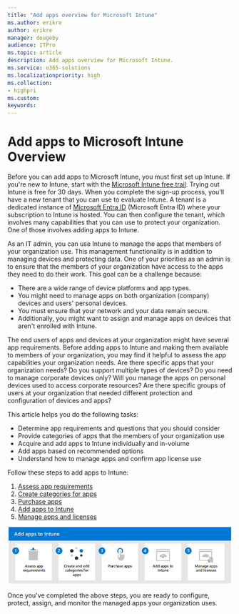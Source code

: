 ```yaml
---
title: "Add apps overview for Microsoft Intune"
ms.author: erikre
author: erikre
manager: dougeby
audience: ITPro
ms.topic: article
description: Add apps overview for Microsoft Intune.
ms.service: o365-solutions
ms.localizationpriority: high
ms.collection:
- highpri
ms.custom:
keywords:
---
```


# Add apps to Microsoft Intune Overview

Before you can add apps to Microsoft Intune, you must first set up Intune. If you're new to Intune, start with the [Microsoft Intune free trail](/mem/intune/fundamentals/free-trial-sign-up). Trying out Intune is free for 30 days. When you complete the sign-up process, you'll have a new tenant that you can use to evaluate Intune. A tenant is a dedicated instance of [Microsoft Entra ID](/azure/active-directory/fundamentals/active-directory-whatis) (Microsoft Entra ID) where your subscription to Intune is hosted. You can then configure the tenant, which involves many capabilities that you can use to protect your organization. One of those involves adding apps to Intune.

As an IT admin, you can use Intune to manage the apps that members of your organization use. This management functionality is in addition to managing devices and protecting data. One of your priorities as an admin is to ensure that the members of your organization have access to the apps they need to do their work. This goal can be a challenge because:
- There are a wide range of device platforms and app types.
- You might need to manage apps on both organization (company) devices and users' personal devices.
- You must ensure that your network and your data remain secure.
- Additionally, you might want to assign and manage apps on devices that aren't enrolled with Intune.

The end users of apps and devices at your organization might have several app requirements. Before adding apps to Intune and making them available to members of your organization, you may find it helpful to assess the app capabilities your organization needs. Are there specific apps that your organization needs? Do you support multiple types of devices? Do you need to manage corporate devices only? Will you manage the apps on personal devices used to access corporate resources? Are there specific groups of users at your organization that needed different protection and configuration of devices and apps?

This article helps you do the following tasks:
- Determine app requirements and questions that you should consider
- Provide categories of apps that the members of your organization use
- Acquire and add apps to Intune individually and in-volume
- Add apps based on recommended options
- Understand how to manage apps and confirm app license use

Follow these steps to add apps to Intune:
1. [Assess app requirements](apps-add-step-1.md)
2. [Create categories for apps](apps-add-step-2.md)
3. [Purchase apps](apps-add-step-3.md)
4. [Add apps to Intune](apps-add-step-4.md)
5. [Manage apps and licenses](apps-add-step-5.md)

[![Steps to add apps to Microsoft Intune](../media/purchase-add-managed-apps/purchase-add-managed-apps-19.png)](apps-add-step-1.md)

Once you've completed the above steps, you are ready to configure, protect, assign, and monitor the managed apps your organization uses.
